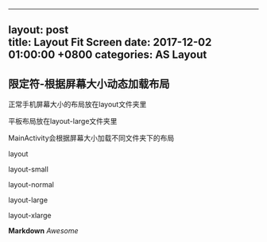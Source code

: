 
---  
layout: post  
title: Layout Fit Screen
date: 2017-12-02 01:00:00 +0800 
categories: AS Layout
---  

## 限定符-根据屏幕大小动态加载布局
正常手机屏幕大小的布局放在layout文件夹里  

平板布局放在layout-large文件夹里  

MainActivity会根据屏幕大小加载不同文件夹下的布局  

layout   

layout-small  

layout-normal  

layout-large  
 
layout-xlarge  

**Markdown**
*Awesome*